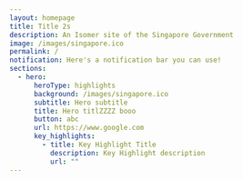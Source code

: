 ```yaml
---
layout: homepage
title: Title 2s
description: An Isomer site of the Singapore Government
image: /images/singapore.ico
permalink: /
notification: Here's a notification bar you can use!
sections:
  - hero:
      heroType: highlights
      background: /images/singapore.ico
      subtitle: Hero subtitle
      title: Hero titlZZZZ booo
      button: abc
      url: https://www.google.com
      key_highlights:
        - title: Key Highlight Title
          description: Key Highlight description
          url: ""
---
```

